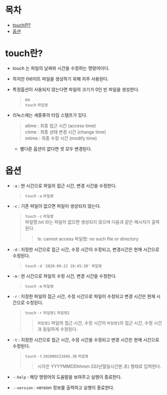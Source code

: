 # 목차
- [touch란?](#touch란?)
- [옵션](#옵션)

# touch란?
- touch 는 파일의 날짜와 시간을 수정하는 명령어이다.
- 하지만 0바이트 파일을 생성하기 위해 자주 사용된다.
- 특정옵션이 사용되지 않는다면 파일의 크기가 0인 빈 파일을 생성한다.
    > ex   
  > `touch` `파일명`

- 리눅스에는 세종류의 타임 스탬프가 있다.
  >atime : 최종 접근 시간 (access time)   
  ctime : 최종 상태 변경 시간 (change time)   
  mtime : 최종 수정 시간 (modify time)   
  - 별다른 옵션이 없다면 셋 모두 변경된다.

# 옵션
- `-a` : 현 시간으로 파일의 접근 시간, 변경 시간을 수정한다.   
    > `touch` `-a` `파일명`
- `-c` : 기존 파일이 없으면 파일이 생성되지 않는다.
  > `touch` `-c` `파일명`   
  파일명.txt 라는 파일이 없으면 생성되지 않으며 다음과 같은 메시지가 출력된다.
  >>ls: cannot access 파일명: no such file or directory   

- `-d` : 지정한 시간으로 접근 시간, 수정 시간이 수정되고, 변경시간은 현재 시간으로 수정된다.
  > `touch` `-d` `'2020-09-22 10:45:30'` `파일명`

- `-m` : 현 시간으로 파일의 수정 시간, 변경 시간을 수정한다.
    > `touch` `-m` `파일명`

- `-r` : 지정한 파일의 접근 시간, 수정 시간으로 파일이 수정되고 변경 시간은 현재 시간으로 수정된다.
  > `touch` `-r` `파일명1` `파일명2`   
    >>`파일명2` 파일의 접근 시간, 수정 시간이 `파일명1`의 접근 시간, 수정 시간과 동일하게 수정된다.

- `-t` : 지정한 시간으로 접근 시간, 수정 시간을 수정되고 변경 시간은 현재 시간으로 수정된다.
    >  `touch` `-t` `202009221045.30` `파일명`
    >>시각은 YYYYMMDDhhmm.SS(년월일시간분.초) 형태로 입력한다.

- `--help` : 해당 명령어의 도움말을 보여주고 실행이 종료한다.
- `--version` : version 정보를 출력하고 실행이 종료한다.

